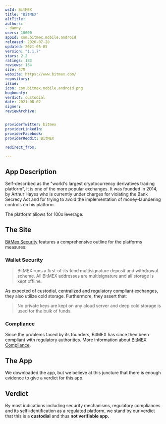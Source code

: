 ```yaml
---
wsId: BitMEX
title: "BitMEX"
altTitle: 
authors:
- danny
users: 10000
appId: com.bitmex.mobile.android
released: 2020-07-20
updated: 2021-05-05
version: "1.1.7"
stars: 2.2
ratings: 183
reviews: 134
size: 47M
website: https://www.bitmex.com/
repository: 
issue: 
icon: com.bitmex.mobile.android.png
bugbounty: 
verdict: custodial
date: 2021-08-02
signer: 
reviewArchive:


providerTwitter: bitmex
providerLinkedIn: 
providerFacebook: 
providerReddit: BitMEX

redirect_from:

---
```



## App Description

Self-described as the "world's largest cryptocurrency derivatives trading platform", it is one of the more popular exchanges. It was founded in 2014, by Arthur Hayes who is currently under charges for violating the Bank Secrecy Act and for trying to avoid the implementation of money-laundering controls on his platform. 

The platform allows for 100x leverage.

## The Site

[BitMex Security](https://www.bitmex.com/security) features a comprehensive outline for the platforms measures:

### Wallet Security
> BitMEX runs a first-of-its-kind multisignature deposit and withdrawal scheme. All BitMEX addresses are multisignature and all storage is kept offline.

As expected of custodial, centralized and regulatory compliant exchanges, they also utilize cold storage. Furthermore, they assert that:

> No private keys are kept on any cloud server and deep cold storage is used for the bulk of funds.

### Compliance

Since the problems faced by its founders, BitMEX has since then been compliant with regulatory authorities. More information about [BitMEX Compliance](https://www.bitmex.com/compliance).

## The App

We downloaded the app, but we believe at this juncture that there is enough evidence to give a verdict for this app.

## Verdict

By most indications including security mechanisms, regulatory compliances and its self-identification as a regulated platform, we stand by our verdict that this is a **custodial** and thus **not verifiable app.**
